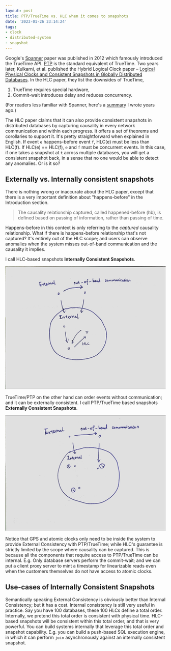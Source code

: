 ```yaml
---
layout: post
title: PTP/TrueTime vs. HLC when it comes to snapshots
date: '2023-01-26 23:14:24'
tags:
- clock
- distributed-system
- snapshot
---
```


Google's [Spanner](https://dl.acm.org/doi/10.1145/2491245) paper was published in 2012 which famously introduced the TrueTime API. [PTP](https://en.wikipedia.org/wiki/Precision_Time_Protocol) is the standard equivalent of TrueTime. Two years later, Kulkarni, et al. published the Hybrid Logical Clock paper – [Logical Physical Clocks and Consistent Snapshots in Globally Distributed Databases](https://www.google.com/url?sa=t&rct=j&q=&esrc=s&source=web&cd=&cad=rja&uact=8&ved=2ahUKEwj_mMyWpub8AhVUVTUKHSbkBQ8QFnoECBAQAQ&url=https%3A%2F%2Fcse.buffalo.edu%2Ftech-reports%2F2014-04.pdf&usg=AOvVaw1gaoeV_PmD_QczqKVg0x8R). In the HLC paper, they list the downsides of TrueTime,

1. TrueTime requires special hardware,
2. Commit-wait introduces delay and reduces concurrency. 

(For readers less familiar with Spanner, here's a [summary](/notes-on-the-spanner/) I wrote years ago.)

The HLC paper claims that it can also provide consistent snapshots in distributed databases by capturing causality in every network communication and within each progress. It offers a set of theorems and corollaries to support it. It's pretty straightforward when explained in English. If event `e` happens-before event `f`, HLC(e) must be less than HLC(f). If HLC(e) == HLC(f), `e` and `f` must be concurrent events. In this case, if one takes a snapshot at `t` across multiple databases, you will get a consistent snapshot back, in a sense that no one would be able to detect any anomalies. Or is it so?

## Externally vs. Internally consistent snapshots

There is nothing wrong or inaccurate about the HLC paper, except that there is a very important definition about "happens-before" in the Introduction section.

> The causality relationship captured, called happened-before (hb), is defined based on passing of information, rather than passing of time.

Happens-before in this context is only referring to the _captured_ causality relationship. What if there is happens-before relationship that's not captured? It's entirely out of the HLC scope; and users can observe anomalies when the system misses out-of-band communication and the causality it implies.

I call HLC-based snapshots **Internally Consistent Snapshots**.

![internal consistency](/assets/internal_consistent.jpeg)

TrueTime/PTP on the other hand can order events without communication; and it can be externally consistent. I call PTP/TrueTime based snapshots **Externally Consistent Snapshots**.

![external consistency](/assets/external_consistent.jpeg)

Notice that GPS and atomic clocks only need to be inside the system to provide External Consistency with PTP/TrueTime; while HLC's guarantee is strictly limited by the scope where causality can be captured. This is because all the components that require access to PTP/TrueTime can be internal. E.g. Only database servers perform the commit-wait; and we can put a client proxy server to mint a timestamp for linearizable reads even when the customers themselves do not have access to atomic clocks.

## Use-cases of Internally Consistent Snapshots

Semantically speaking External Consistency is obviously better than Internal Consistency; but it has a cost. Internal consistency is still very useful in practice. Say you have 100 databases, these 100 HLCs define a total order. Internally, we pretend this total order is consistent with physical time. HLC-based snapshots will be consistent within this total order, and that is very powerful. You can build systems internally that leverage this total order and snapshot capability. E.g. you can build a push-based SQL execution engine, in which it can perform `join` asynchronously against an internally consistent snapshot.

